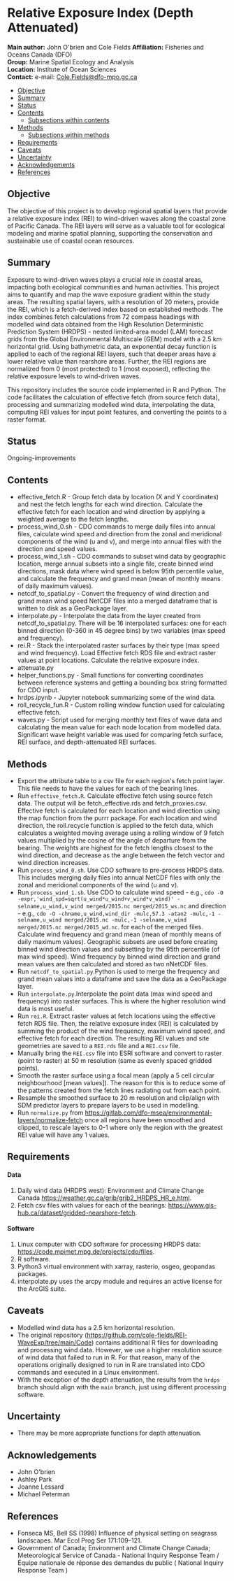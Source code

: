 # Relative Exposure Index (Depth Attenuated)

__Main author:__  John O'brien and Cole Fields
__Affiliation:__  Fisheries and Oceans Canada (DFO)   
__Group:__        Marine Spatial Ecology and Analysis   
__Location:__     Institute of Ocean Sciences   
__Contact:__      e-mail: Cole.Fields@dfo-mpo.gc.ca  


- [Objective](#objective)
- [Summary](#summary)
- [Status](#status)
- [Contents](#contents)
  + [Subsections within contents](#subsections-within-contents)
- [Methods](#methods)
  + [Subsections within methods](#subsections-within-methods)
- [Requirements](#requirements)
- [Caveats](#caveats)
- [Uncertainty](#uncertainty)
- [Acknowledgements](#acknowledgements)
- [References](#references)


## Objective
The objective of this project is to develop regional spatial layers that provide a relative exposure index (REI) to wind-driven waves along the coastal zone of Pacific Canada. The REI layers will serve as a valuable tool for ecological modeling and marine spatial planning, supporting the conservation and sustainable use of coastal ocean resources.


## Summary
Exposure to wind-driven waves plays a crucial role in coastal areas, impacting both ecological communities and human activities. This project aims to quantify and map the wave exposure gradient within the study areas. The resulting spatial layers, with a resolution of 20 meters, provide the REI, which is a fetch-derived index based on established methods. The index combines fetch calculations from 72 compass headings with modelled wind data obtained from the High Resolution Deterministic Prediction System (HRDPS) - nested limited-area model (LAM) forecast grids from the Global Environmental Multiscale (GEM) model with a 2.5 km horizontal grid. Using bathymetric data, an exponential decay function is applied to each of the regional REI layers, such that deeper areas have a lower relative value than rearshore areas. Further, the REI regions are normalized from 0 (most protected) to 1 (most exposed), reflecting the relative exposure levels to wind-driven waves.

This repository includes the source code implemented in R and Python. The code facilitates the calculation of effective fetch (from source fetch data), processing and summarizing modelled wind data, interpolating the data, computing REI values for input point features, and converting the points to a raster format.


## Status
Ongoing-improvements


## Contents
* effective_fetch.R - Group fetch data by location (X and Y coordinates) and nest the fetch lengths for each wind direction. Calculate the effective fetch for each location and wind direction by applying a weighted average to the fetch lengths.
* process_wind_0.sh - CDO commands to merge daily files into annual files, calculate wind speed and direction from the zonal and meridional components of the wind (u and v), and merge into annual files with the direction and speed values.
* process_wind_1.sh - CDO commands to subset wind data by geographic location, merge annual subsets into a single file, create binned wind directions, mask data where wind speed is below 95th percentile value, and calculate the frequency and grand mean (mean of monthly means of daily maximum values).
* netcdf_to_spatial.py - Convert the frequency of wind direction and grand mean wind speed NetCDF files into a merged dataframe that is written to disk as a GeoPackage layer.
* interpolate.py - Interpolate the data from the layer created from netcdf_to_spatial.py. There will be 16 interpolated surfaces: one for each binned direction (0-360 in 45 degree bins) by two variables (max speed and frequency).
* rei.R - Stack the interpolated raster surfaces by their type (max speed and wind frequency). Load Effective fetch RDS file and extract raster values at point locations. Calculate the relative exposure index.
* attenuate.py
* helper_functions.py - Small functions for converting coordinates between reference systems and getting a bounding box string formatted for CDO input.
* hrdps.ipynb - Jupyter notebook summarizing some of the wind data.
* roll_recycle_fun.R - Custom rolling window function used for calculating effective fetch.
* waves.py - Script used for merging monthly text files of wave data and calculating the mean value for each node location from modelled data. Significant wave height variable was used for comparing fetch surface, REI surface, and depth-attenuated REI surfaces.


## Methods
* Export the attribute table to a csv file for each region's fetch point layer. This file needs to have the values for each of the bearing lines.
* Run `effective_fetch.R`. Calculate effective fetch using source fetch data. The output will be fetch_effective.rds and fetch_proxies.csv. Effective fetch is calculated for each location and wind direction using the map function from the purrr package. For each location and wind direction, the roll.recycle function is applied to the fetch data, which calculates a weighted moving average using a rolling window of 9 fetch values multiplied by the cosine of the angle of departure from the bearing. The weights are highest for the fetch lengths closest to the wind direction, and decrease as the angle between the fetch vector and wind direction increases.
* Run `process_wind_0.sh`. Use CDO software to pre-process HRDPS data. This includes merging daily files into annual NetCDF files with only the zonal and meridional components of the wind (u and v).
* Run `process_wind_1.sh`. Use CDO to calculate wind speed - e.g., `cdo -O -expr,'wind_spd=sqrt(u_wind*u_wind+v_wind*v_wind)' -selname,u_wind,v_wind merged/2015.nc merged/2015_ws.nc` and direction - e.g., `cdo -O -chname,u_wind,wind_dir -mulc,57.3 -atan2 -mulc,-1 -selname,u_wind merged/2015.nc -mulc,-1 -selname,v_wind merged/2015.nc merged/2015_wd.nc`. for each of the merged files. Calculate wind frequency and grand mean (mean of monthly means of daily maximum values). Geographic subsets are used before creating binned wind direction values and subsetting by the 95th percentile (of max wind speed). Wind frequency by binned wind direction and grand mean values are then calculated and stored as two nNetCDF files.
* Run `netcdf_to_spatial.py`.Python is used to merge the frequency and grand mean values into a dataframe and save the data as a GeoPackage layer.
* Run `interpolate.py`.Interpolate the point data (max wind speed and frequency) into raster surfaces. This is where the higher resolution wind data is most useful.
* Run `rei.R`. Extract raster values at fetch locations using the effective fetch RDS file. Then, the relative exposure index (REI) is calculated by summing the product of the wind frequency, maximum wind speed, and effective fetch for each direction. The resulting REI values and site geometries are saved to a `REI.rds` file and a `REI.csv` file.
* Manually bring the `REI.csv` file into ESRI software and convert to raster (point to raster) at 50 m resolution (same as evenly spaced gridded points).
* Smooth the raster surface using a focal mean (apply a 5 cell circular neighbourhood [mean values]). The reason for this is to reduce some of the patterns created from the fetch lines radiating out from each point.
* Resample the smoothed surface to 20 m resolution and clip/align with SDM predictor layers to prepare layers to be used in modelling.
* Run `normalize.py` from https://gitlab.com/dfo-msea/environmental-layers/normalize-fetch once all regions have been smoothed and clipped, to rescale layers to 0-1 where only the region with the greatest REI value will have any 1 values.


## Requirements
#### Data
1. Daily wind data (HRDPS west): Environment and Climate Change Canada https://weather.gc.ca/grib/grib2_HRDPS_HR_e.html.
2. Fetch csv files with values for each of the bearings: https://www.gis-hub.ca/dataset/gridded-nearshore-fetch.


#### Software
1. Linux computer with CDO software for processing HRDPS data: https://code.mpimet.mpg.de/projects/cdo/files.
2. R software.
3. Python3 virtual environment with xarray, rasterio, osgeo, geopandas packages.
4. interpolate.py uses the arcpy module and requires an active license for the ArcGIS suite.


## Caveats
* Modelled wind data has a 2.5 km horizontal resolution.
* The original repository (https://github.com/cole-fields/REI-WaveExp/tree/main/Code) contains additional R files for downloading and processing wind data. However, we use a higher resolution source of wind data that failed to run in R. For that reason, many of the operations originally designed to run in R are translated into CDO commands and executed in a Linux environment.
* With the exception of the depth attenuation, the results from the `hrdps` branch should align with the `main` branch, just using different processing software.


## Uncertainty
* There may be more appropriate functions for depth attenuation.


## Acknowledgements
* John O'brien
* Ashley Park
* Joanne Lessard
* Michael Peterman


## References
* Fonseca MS, Bell SS (1998) Influence of physical setting on seagrass landscapes. Mar Ecol Prog Ser 171:109–121.
* Government of Canada; Environment and Climate Change Canada; Meteorological Service of Canada - National Inquiry Response Team / Équipe nationale de réponse des demandes du public ( National Inquiry Response Team )
